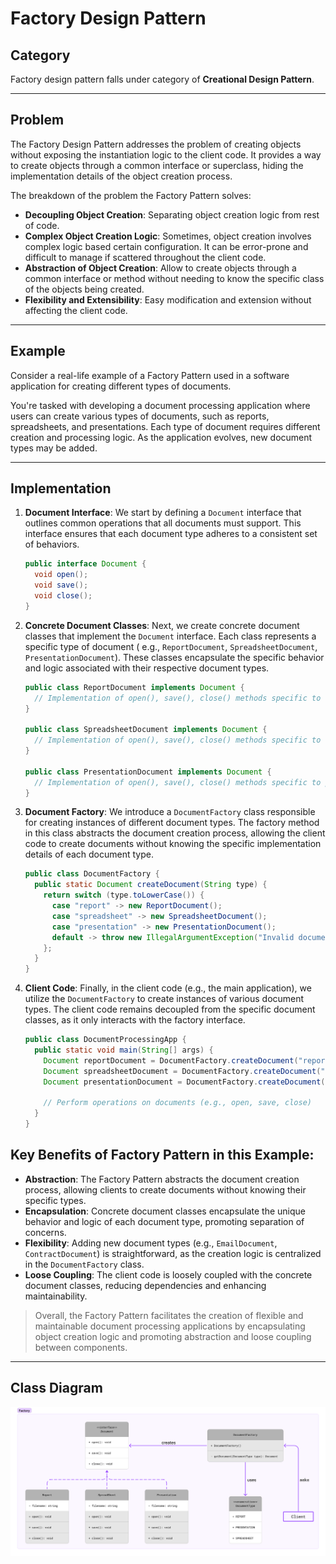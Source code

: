 # Factory Design Pattern

## Category

Factory design pattern falls under category of **Creational Design Pattern**.

---

## Problem

The Factory Design Pattern addresses the problem of creating objects without exposing the instantiation logic to the
client code. It provides a way to create objects through a common interface or superclass, hiding the implementation
details of the object creation process.

The breakdown of the problem the Factory Pattern solves:

- **Decoupling Object Creation**: Separating object creation logic from rest of code.
- **Complex Object Creation Logic**: Sometimes, object creation involves complex logic based certain configuration. It
  can be error-prone and difficult to manage if scattered throughout the client code.
- **Abstraction of Object Creation**: Allow to create objects through a common interface or method without needing to
  know the specific class of the objects being created.
- **Flexibility and Extensibility**: Easy modification and extension without affecting the client code.

---

## Example

Consider a real-life example of a Factory Pattern used in a software application for creating different types of
documents.

You're tasked with developing a document processing application where users can create various types of documents, such
as reports, spreadsheets, and presentations. Each type of document requires different creation and processing logic. As
the application evolves, new document types may be added.

---

## Implementation

1. **Document Interface**: We start by defining a `Document` interface that outlines common operations that all
   documents must support. This interface ensures that each document type adheres to a consistent set of behaviors.

    ```java
    public interface Document {
      void open();
      void save();
      void close();
    }
    ```

2. **Concrete Document Classes**: Next, we create concrete document classes that implement the `Document` interface.
   Each class represents a specific type of document (
   e.g., `ReportDocument`, `SpreadsheetDocument`, `PresentationDocument`). These classes encapsulate the specific
   behavior and logic associated with their respective document types.

    ```java
    public class ReportDocument implements Document {
      // Implementation of open(), save(), close() methods specific to report documents
    }
    
    public class SpreadsheetDocument implements Document {
      // Implementation of open(), save(), close() methods specific to spreadsheet documents
    }
    
    public class PresentationDocument implements Document {
      // Implementation of open(), save(), close() methods specific to presentation documents
    }
    ```

3. **Document Factory**: We introduce a `DocumentFactory` class responsible for creating instances of different document
   types. The factory method in this class abstracts the document creation process, allowing the client code to create
   documents without knowing the specific implementation details of each document type.

    ```java
    public class DocumentFactory {
      public static Document createDocument(String type) {
        return switch (type.toLowerCase()) {
          case "report" -> new ReportDocument();
          case "spreadsheet" -> new SpreadsheetDocument();
          case "presentation" -> new PresentationDocument();
          default -> throw new IllegalArgumentException("Invalid document type: " + type);
        };
      }
    }
    ```

4. **Client Code**: Finally, in the client code (e.g., the main application), we utilize the `DocumentFactory` to create
   instances of various document types. The client code remains decoupled from the specific document classes, as it only
   interacts with the factory interface.

    ```java
    public class DocumentProcessingApp {
      public static void main(String[] args) {
        Document reportDocument = DocumentFactory.createDocument("report");
        Document spreadsheetDocument = DocumentFactory.createDocument("spreadsheet");
        Document presentationDocument = DocumentFactory.createDocument("presentation");
    
        // Perform operations on documents (e.g., open, save, close)
      }
    }
    ```

## Key Benefits of Factory Pattern in this Example:

- **Abstraction**: The Factory Pattern abstracts the document creation process, allowing clients to create documents
  without knowing their specific types.
- **Encapsulation**: Concrete document classes encapsulate the unique behavior and logic of each document type,
  promoting separation of concerns.
- **Flexibility**: Adding new document types (e.g., `EmailDocument`, `ContractDocument`) is straightforward, as the
  creation logic is centralized in the `DocumentFactory` class.
- **Loose Coupling**: The client code is loosely coupled with the concrete document classes, reducing dependencies and
  enhancing maintainability.

> Overall, the Factory Pattern facilitates the creation of flexible and maintainable document processing applications by encapsulating object creation logic and promoting abstraction and loose coupling between components.

---

## Class Diagram

![Class diagram of factory design pattern.](../../../resources/images/factory.png "Factory Design Pattern")

